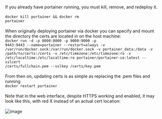 If you already have portainer running, you must kill, remove, and redeploy it.
<br><br>
<code>docker kill portainer && docker rm portainer</code>
<br><br>
When originally deploying portainer via docker you can specify and mount the directory the certs are located in on the host machine:
<br>
<code>docker run -d -p 8000:8000 -p 9000:9000 -p 9443:9443 --name=portainer --restart=always -v /var/run/docker.sock:/var/run/docker.sock -v portainer_data:/data -v /path/to/certs:/certs -v /etc/timezone:/etc/timezone:ro -v /etc/localtime:/etc/localtime:ro portainer/portainer-ce:latest --sslcert /certs/fullchain.pem --sslkey /certs/key.pem</code>
<br><br>
From then on, updating certs is as simple as replacing the .pem files and running
<br>
<code>docker restart portainer</code>
<br><br>
Note that in the web interface, despite HTTPS working and enabled, it may look like this, with red X instead of an actual cert location:
<br><br>
![image](https://user-images.githubusercontent.com/51254272/185802284-26eb2514-ee88-41cd-8d8a-677375c10d9a.png)
<br><br>

